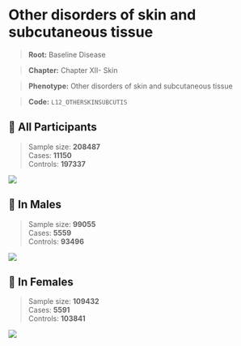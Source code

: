 # Other disorders of skin and subcutaneous tissue

> **Root:** Baseline Disease  

> **Chapter:** Chapter XII- Skin  

> **Phenotype:** Other disorders of skin and subcutaneous tissue  

> **Code:** `L12_OTHERSKINSUBCUTIS`

## 🧪 All Participants  
> Sample size: **208487**  
> Cases: **11150**  
> Controls: **197337**
<img src="/Disease/Figures/ALL/Incidence/L12_OTHERSKINSUBCUTIS.png"/>
<CsvTable src="/public/Disease/Data/ALL/Incidence/COX_L12_OTHERSKINSUBCUTIS.csv" label="🔍 View full results" />

## 👨 In Males  
> Sample size: **99055**  
> Cases: **5559**  
> Controls: **93496**
<img src="/Disease/Figures/Male/Incidence/L12_OTHERSKINSUBCUTIS.png"/>
<CsvTable src="/public/Disease/Data/Male/Incidence/COX_L12_OTHERSKINSUBCUTIS.csv" label="🔍 View full results" />

## 👩 In Females  
> Sample size: **109432**  
> Cases: **5591**  
> Controls: **103841**
<img src="/Disease/Figures/Female/Incidence/L12_OTHERSKINSUBCUTIS.png"/>
<CsvTable src="/public/Disease/Data/Female/Incidence/COX_L12_OTHERSKINSUBCUTIS.csv" label="🔍 View full results" />

